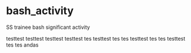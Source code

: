 # bash_activity
SS trainee bash significant activity

testtest
testtest
testtest
testtest
tes
testtest
tes
tes
testtest
tes
tes
testtest
tes
tes
andas

